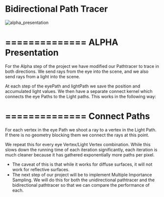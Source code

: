 Bidirectional Path Tracer
==============
![alpha_presentation](https://raw.githubusercontent.com/paula18/Photon-Mapping/master/renders/bidir_alpha.png)

==============
ALPHA Presentation
==============
For the Alpha step of the project we have modified our Pathtracer to trace in both directions.  We send rays from the eye into the scene, and we also send rays from a light into the scene.  

At each step of the eyePath and lightPath we save the position and accumulated light values.  We then have a separate connect kernel which connects the eye Paths to the Light paths.  This works in the following way:

==============
Connect Paths
==============
For each vertex in the eye Path we shoot a ray to a vertex in the Light Path.  If there is no geometry blocking them we connect the rays at this point.  

We repeat this for every eye Vertex/Light Vertex combination.  While this slows down the running time of each iteration significantly, each iteration is much cleaner because it has gathered exponentially more paths per pixel.

* The caveat of this is that while it works for diffuse surfaces, it will not work for reflective surfaces. 
* The next step of our project will be to implement Multiple Importance Sampling.  We will do this for both the unidirectional pathtracer and the bidirectional pathtracer so that we can compare the performance of each.
